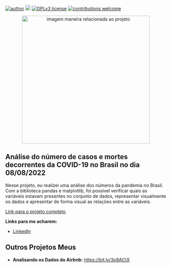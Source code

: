 [![author](https://img.shields.io/badge/author-MatheusGS-red.svg)](https://www.linkedin.com/in/mgsaraiva/) [![](https://img.shields.io/badge/python-3.7+-blue.svg)](https://www.python.org/downloads/release/python-365/) [![GPLv3 license](https://img.shields.io/badge/License-GPLv3-blue.svg)](http://perso.crans.org/besson/LICENSE.html) [![contributions welcome](https://img.shields.io/badge/contributions-welcome-brightgreen.svg?style=flat)](https://github.com/matheusgsaraiva?tab=repositories)

<p align="center">
  <img src="https://img.freepik.com/free-vector/big-data-research-coronavirus-disease-3d-illustration-virus-data-cloud-futuristic-virology-analysis-sars-pathogen-exploraion-concept_1217-1664.jpg?w=1380&t=st=1660139262~exp=1660139862~hmac=2a50278c0cd67defcefa019867a4fb1730de70beaaab53561216f62107638be9" alt="imagem maneira relacionada ao projeto"height=400px >
</p>

## Análise do número de casos e mortes decorrentes da COVID-19 no Brasil no dia 08/08/2022

Nesse projeto, eu realizei uma análise dos números da pandemia no Brasil. Com a biblioteca pandas e matplotlib, foi possível verificar quais as variáveis estavam presentes no conjunto de dados, representar visualmente os dados e apresentar de forma visual as relações entre as variáveis.

[Link para o projeto completo](https://github.com/matheusgsaraiva/COVID-19_Brasil_proj/blob/main/PROJETO_Panorama_do_COVID_19_no_Brasil.ipynb)

**Links para me acharem:**
* [LinkedIn](https://www.linkedin.com/in/mgsaraiva/)


## Outros Projetos Meus
* **Analisando os Dados do Airbnb:** https://bit.ly/3p8ACtX

